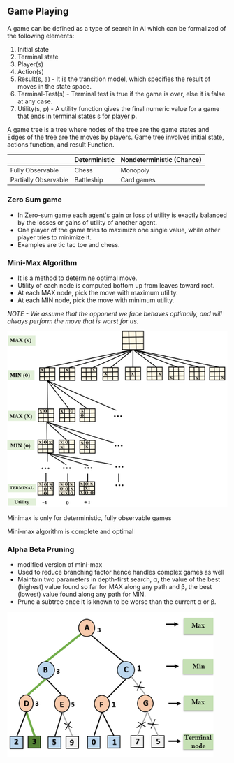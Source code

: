 ## Game Playing

A game can be defined as a type of search in AI which can be formalized of the following elements:  

1. Initial state  
2. Terminal state  
2. Player(s)  
3. Action(s)  
4. Result(s, a) - It is the transition model, which specifies the result of moves in the state space.  
5. Terminal-Test(s) - Terminal test is true if the game is over, else it is false at any case.   
6. Utility(s, p) - A utility function gives the final numeric value for a game that ends in terminal states s for player p.  

A game tree is a tree where nodes of the tree are the game states and Edges of the tree are the moves by players. Game tree involves initial state, actions function, and result Function.

|       | Deterministic | Nondeterministic (Chance) |
| ----- | -------- | -------- |
| Fully Observable |        Chess  |       Monopoly   |
| Partially Observable |      Battleship    |       Card games   |

### Zero Sum game

- In Zero-sum game each agent's gain or loss of utility is exactly balanced by the losses or gains of utility of another agent.  
- One player of the game tries to maximize one single value, while other player tries to minimize it.
- Examples are tic tac toe and chess.

### Mini-Max Algorithm

- It is a method to determine optimal move.  
- Utility of each node is computed bottom up from leaves toward root.  
- At each MAX node, pick the move with maximum utility.  
- At each MIN node, pick the move with minimum utility.  

*NOTE - We assume that the opponent we face behaves optimally, and will always perform the move that is worst for us.*

![Mini-max](assets/mini-max.png)

Minimax is only for deterministic, fully observable games  

Mini-max algorithm is complete and optimal

### Alpha Beta Pruning

- modified version of mini-max
- Used to reduce branching factor hence handles complex games as well 
- Maintain two parameters in depth-first search, α, the value of the best (highest) value found so far for MAX along any path and β, the best (lowest) value found along any path for MIN.
- Prune a subtree once it is known to be worse than the current α or β.

![Alpha beta pruning](assets/alpha-beta-pruning-steps.png)